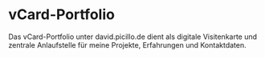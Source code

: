 # vCard-Portfolio
Das vCard-Portfolio unter david.picillo.de dient als digitale Visitenkarte und zentrale Anlaufstelle für meine Projekte, Erfahrungen und Kontaktdaten.

